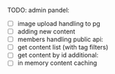 TODO:
admin pandel:
- [ ] image upload handling to pg
- [ ] adding new content
- [ ] members handling
public api:
- [ ] get content list (with tag filters)
- [ ] get content by id
additional:
- [ ] in memory content caching